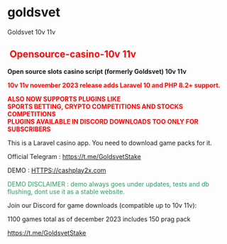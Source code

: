 # goldsvet
Goldsvet 10v 11v
<h2><span style="color: #ff0000;"><strong>&nbsp;Opensource-casino-10v 11v</strong></span></h2>
<div class="container">
<p><strong>Open source slots casino script (formerly Goldsvet) 10v 11v</strong></p>
<p><span style="color: #ff0000;"><strong>10v 11v november 2023 release adds Laravel 10 and PHP 8.2+ support.</strong></span></p>
<p><span style="color: #ff0000;"><strong>ALSO NOW SUPPORTS PLUGINS LIKE&nbsp;<br />SPORTS BETTING, CRYPTO COMPETITIONS AND STOCKS COMPETITIONS<br />PLUGINS AVAILABLE IN DISCORD DOWNLOADS TOO ONLY FOR SUBSCRIBERS&nbsp;</strong></span></p>
<p>This is a Laravel casino app. You need to download game packs for it.</p> 
  <p>Official Telegram : <a href="https://t.me/GoldsvetStake"> https://t.me/GoldsvetStake</a></p>
<p>DEMO : <a href="HTTPS:///cashplay2x.com">HTTPS://cashplay2x.com</a></p>
<p><span style="color: #339966;">DEMO DISCLAIMER : demo always goes under updates, tests and db flushing, dont use it as a stable website.</span></p>
<p>Join our Discord for game downloads (compatible up to 10v 11v):</p><p>1100 games total as of december 2023 includes 150 prag pack</p>
<p><a href="https://t.me/GoldsvetStake">https://t.me/GoldsvetStake</a></p>

